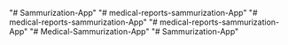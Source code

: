"# Sammurization-App" 
"# medical-reports-sammurization-App" 
"# medical-reports-sammurization-App" 
"# medical-reports-sammurization-App" 
"# Medical-Sammurization-App" 
"# Sammurization-App" 
